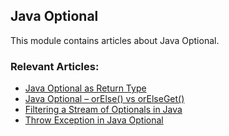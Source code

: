 ## Java Optional

This module contains articles about Java Optional.

### Relevant Articles: 
- [Java Optional as Return Type](https://www.baeldung.com/java-optional-return)
- [Java Optional – orElse() vs orElseGet()](https://www.baeldung.com/java-optional-or-else-vs-or-else-get)
- [Filtering a Stream of Optionals in Java](https://www.baeldung.com/java-filter-stream-of-optional)
- [Throw Exception in Java Optional](https://www.baeldung.com/java-optional-throw-exception)
